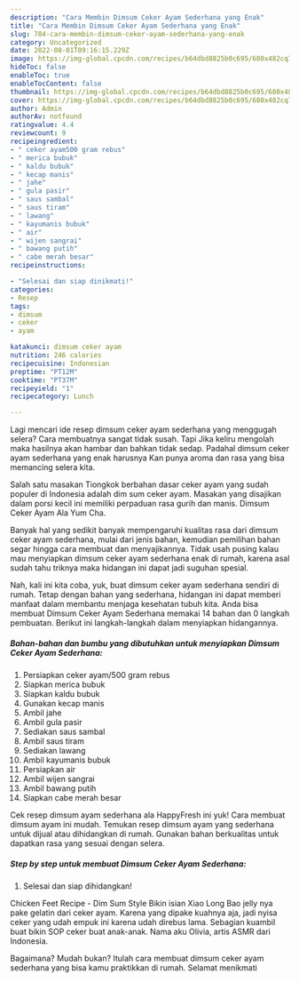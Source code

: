 ```yaml
---
description: "Cara Membin Dimsum Ceker Ayam Sederhana yang Enak"
title: "Cara Membin Dimsum Ceker Ayam Sederhana yang Enak"
slug: 784-cara-membin-dimsum-ceker-ayam-sederhana-yang-enak
category: Uncategorized
date: 2022-08-01T09:16:15.229Z
image: https://img-global.cpcdn.com/recipes/b64dbd8825b0c695/680x482cq70/dimsum-ceker-ayam-sederhana-foto-resep-utama.jpg
hideToc: false
enableToc: true
enableTocContent: false
thumbnail: https://img-global.cpcdn.com/recipes/b64dbd8825b0c695/680x482cq70/dimsum-ceker-ayam-sederhana-foto-resep-utama.jpg
cover: https://img-global.cpcdn.com/recipes/b64dbd8825b0c695/680x482cq70/dimsum-ceker-ayam-sederhana-foto-resep-utama.jpg
author: Admin
authorAv: notfound
ratingvalue: 4.4
reviewcount: 9
recipeingredient:
- " ceker ayam500 gram rebus"
- " merica bubuk"
- " kaldu bubuk"
- " kecap manis"
- " jahe"
- " gula pasir"
- " saus sambal"
- " saus tiram"
- " lawang"
- " kayumanis bubuk"
- " air"
- " wijen sangrai"
- " bawang putih"
- " cabe merah besar"
recipeinstructions:

- "Selesai dan siap dinikmati!"
categories:
- Resep
tags:
- dimsum
- ceker
- ayam

katakunci: dimsum ceker ayam 
nutrition: 246 calories
recipecuisine: Indonesian
preptime: "PT12M"
cooktime: "PT37M"
recipeyield: "1"
recipecategory: Lunch

---
```



Lagi mencari ide resep dimsum ceker ayam sederhana yang menggugah selera? Cara membuatnya sangat tidak susah. Tapi Jika keliru mengolah maka hasilnya akan hambar dan bahkan tidak sedap. Padahal dimsum ceker ayam sederhana yang enak harusnya Kan punya aroma dan rasa yang bisa memancing selera kita.


Salah satu masakan Tiongkok berbahan dasar ceker ayam yang sudah populer di Indonesia adalah dim sum ceker ayam. Masakan yang disajikan dalam porsi kecil ini memiliki perpaduan rasa gurih dan manis. Dimsum Ceker Ayam Ala Yum Cha.

Banyak hal yang sedikit banyak mempengaruhi kualitas rasa dari dimsum ceker ayam sederhana, mulai dari jenis bahan, kemudian pemilihan bahan segar hingga cara membuat dan menyajikannya. Tidak usah pusing kalau mau menyiapkan dimsum ceker ayam sederhana enak di rumah, karena asal sudah tahu triknya maka hidangan ini dapat jadi suguhan spesial.


Nah, kali ini kita coba, yuk, buat dimsum ceker ayam sederhana sendiri di rumah. Tetap dengan bahan yang sederhana, hidangan ini dapat memberi manfaat dalam membantu menjaga kesehatan tubuh kita. Anda bisa membuat Dimsum Ceker Ayam Sederhana memakai 14 bahan dan 0 langkah pembuatan. Berikut ini langkah-langkah dalam menyiapkan hidangannya.

<!--inarticleads1-->

##### Bahan-bahan dan bumbu yang dibutuhkan untuk menyiapkan Dimsum Ceker Ayam Sederhana:

1. Persiapkan  ceker ayam/500 gram rebus
1. Siapkan  merica bubuk
1. Siapkan  kaldu bubuk
1. Gunakan  kecap manis
1. Ambil  jahe
1. Ambil  gula pasir
1. Sediakan  saus sambal
1. Ambil  saus tiram
1. Sediakan  lawang
1. Ambil  kayumanis bubuk
1. Persiapkan  air
1. Ambil  wijen sangrai
1. Ambil  bawang putih
1. Siapkan  cabe merah besar


Cek resep dimsum ayam sederhana ala HappyFresh ini yuk! Cara membuat dimsum ayam ini mudah. Temukan resep dimsum ayam yang sederhana untuk dijual atau dihidangkan di rumah. Gunakan bahan berkualitas untuk dapatkan rasa yang sesuai dengan selera. 

<!--inarticleads2-->

##### Step by step untuk membuat Dimsum Ceker Ayam Sederhana:


1. Selesai dan siap dihidangkan!

Chicken Feet Recipe - Dim Sum Style Bikin isian Xiao Long Bao jelly nya pake gelatin dari ceker ayam. Karena yang dipake kuahnya aja, jadi nyisa ceker yang udah empuk ini karena udah direbus lama. Sebagian kuambil buat bikin SOP ceker buat anak-anak. Nama aku Olivia, artis ASMR dari Indonesia. 

Bagaimana? Mudah bukan? Itulah cara membuat dimsum ceker ayam sederhana yang bisa kamu praktikkan di rumah. Selamat menikmati
